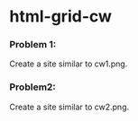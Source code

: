 # html-grid-cw

### Problem 1:
Create a site similar to cw1.png.

### Problem2:
Create a site similar to cw2.png.
